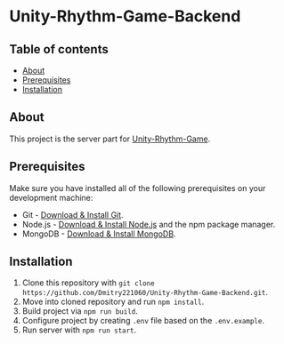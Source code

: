 # Unity-Rhythm-Game-Backend

## Table of contents
- [About](#about)
- [Prerequisites](#prerequisites)
- [Installation](#installation)

## About
This project is the server part for [Unity-Rhythm-Game](https://github.com/Dmitry221060/Unity-Rhythm-Game).

## Prerequisites
Make sure you have installed all of the following prerequisites on your development machine:
* Git - [Download & Install Git](https://git-scm.com/downloads).
* Node.js - [Download & Install Node.js](https://nodejs.org/en/download/) and the npm package manager.
* MongoDB - [Download & Install MongoDB](http://www.mongodb.org/downloads).

## Installation
1. Clone this repository with `git clone https://github.com/Dmitry221060/Unity-Rhythm-Game-Backend.git`.
2. Move into cloned repository and run `npm install`.
3. Build project via `npm run build`.
4. Configure project by creating `.env` file based on the `.env.example`.
5. Run server with `npm run start`.

